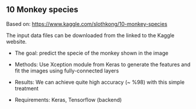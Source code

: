 ## 10 Monkey species
Based on: https://www.kaggle.com/slothkong/10-monkey-species

The input data files can be downloaded from the linked to the Kaggle website. 

- The goal: predict the specie of the monkey shown in the image

- Methods: Use Xception module from Keras to generate the features and fit the images using fully-connected layers

- Results: We can achieve quite high accuracy (~ %98) with this simple treatment

- Requirements: Keras, Tensorflow (backend)
